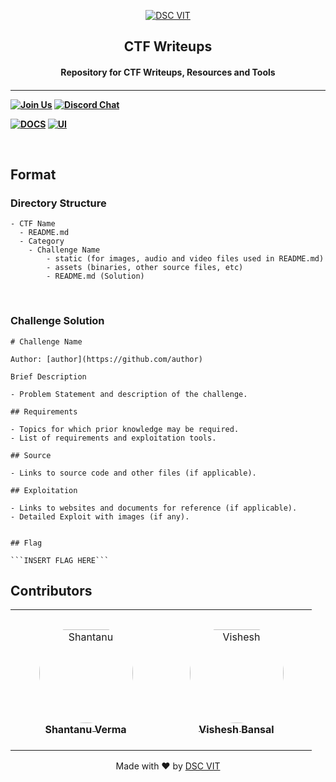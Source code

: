 <p align="center">
<a href="https://dscvit.com">
	<img src="https://user-images.githubusercontent.com/30529572/92081025-fabe6f00-edb1-11ea-9169-4a8a61a5dd45.png" alt="DSC VIT"/>
</a>
	<h2 align="center"> CTF Writeups </h2>
	<h4 align="center"> Repository for CTF Writeups, Resources and Tools <h4>
</p>

---
[![Join Us](https://img.shields.io/badge/Join%20Us-Developer%20Student%20Clubs-red)](https://dsc.community.dev/vellore-institute-of-technology/)
[![Discord Chat](https://img.shields.io/discord/760928671698649098.svg)](https://discord.gg/498KVdSKWR)

[![DOCS](https://img.shields.io/badge/Documentation-see%20docs-green?style=flat-square&logo=appveyor)](INSERT_LINK_FOR_DOCS_HERE) 
  [![UI ](https://img.shields.io/badge/User%20Interface-Link%20to%20UI-orange?style=flat-square&logo=appveyor)](INSERT_UI_LINK_HERE)


<br />

## Format

### Directory Structure

```
- CTF Name
  - README.md
  - Category
    - Challenge Name
     	- static (for images, audio and video files used in README.md)
     	- assets (binaries, other source files, etc)
     	- README.md (Solution)
```
<br />

### Challenge Solution

```
# Challenge Name

Author: [author](https://github.com/author)

Brief Description

- Problem Statement and description of the challenge.

## Requirements

- Topics for which prior knowledge may be required.
- List of requirements and exploitation tools.

## Source

- Links to source code and other files (if applicable).

## Exploitation

- Links to websites and documents for reference (if applicable).
- Detailed Exploit with images (if any).


## Flag 

```INSERT FLAG HERE```
```

## Contributors

<table>
<tr>
    <td align="center" style="word-wrap: break-word; width: 225.0; height: 225.0">
        <a href=https://github.com/SaurusXI>
            <img src=https://avatars.githubusercontent.com/u/39787073?v=4 width="150;"  style="border-radius:50%;align-items:center;justify-content:center;overflow:hidden;padding-top:10px" alt=Shantanu Verma/>
            <br />
            <sub style="font-size:16px"><b>Shantanu Verma</b></sub>
        </a>
    </td>
    <td align="center" style="word-wrap: break-word; width: 225.0; height: 225.0">
        <a href=https://github.com/VisheshBansal>
            <img src=https://avatars.githubusercontent.com/u/22132836?v=4 width="150;"  style="border-radius:50%;align-items:center;justify-content:center;overflow:hidden;padding-top:10px" alt=Vishesh Bansal/>
            <br />
            <sub style="font-size:16px"><b>Vishesh Bansal</b></sub>
        </a>
    </td>
</tr>
</table>



<p align="center">
	Made with ❤ by <a href="https://dscvit.com">DSC VIT</a>
</p>
